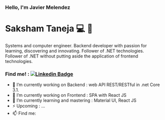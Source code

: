 ### Hello, I'm Javier Melendez
# Saksham Taneja 💻 👋

Systems and computer engineer. Backend developer with passion for learning, discovering and innovating. Follower of .NET technologies. Follower of .NET without putting aside the application of frontend technologies.

### Find me! :  [![Linkedin Badge](https://img.shields.io/badge/-javidevmr-blue?style=flat-square&logo=Linkedin&logoColor=white&link=https://www.linkedin.com/in/javidevmr/)](https://www.linkedin.com/in/javidevmr/)


- 🔭 I’m currently working on Backend : web API REST/RESTful in .net Core 3.1.
- 🔭 I’m currently working on Frontend : SPA with React JS
- 🌱 I’m currently learning and mastering : Material UI, React JS
- ⚡ Upcoming : ...
- 📫 Find me: 

<!--
**Javidevmr/javidevmr** is a ✨ _special_ ✨ repository because its `README.md` (this file) appears on your GitHub profile.

Here are some ideas to get you started:

- 🔭 I’m currently working on ...
- 🌱 I’m currently learning ...
- 👯 I’m looking to collaborate on ...
- 🤔 I’m looking for help with ...
- 💬 Ask me about ...
- 📫 How to reach me: ...
- 😄 Pronouns: ...
- ⚡ Fun fact: ...
-->
